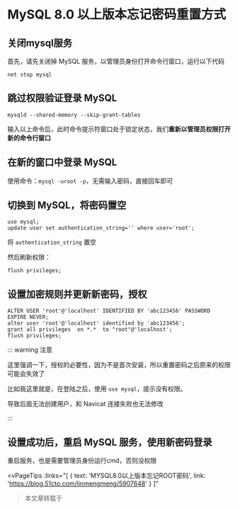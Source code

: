 # MySQL 8.0 以上版本忘记密码重置方式

## 关闭mysql服务

首先，请先关闭掉 MySQL 服务，以管理员身份打开命令行窗口，运行以下代码

```shell
net stop mysql
```

## 跳过权限验证登录 MySQL

```shell
mysqld --shared-memory --skip-grant-tables
```

输入以上命令后，此时命令提示符窗口处于锁定状态，我们**重新以管理员权限打开新的命令行窗口**

## 在新的窗口中登录 MySQL

使用命令：`mysql -uroot -p`，无需输入密码，直接回车即可

## 切换到 MySQL，将密码置空

```shell
use mysql;
update user set authentication_string='' where user='root';
```

将 `authentication_string` 置空

然后刷新权限：

```shell
flush privileges;
```

## 设置加密规则并更新新密码，授权

```shell
ALTER USER 'root'@'localhost' IDENTIFIED BY 'abc123456' PASSWORD EXPIRE NEVER; 
alter user 'root'@'localhost' identified by 'abc123456';
grant all privileges  on *.*  to "root"@'localhost';
flush privileges;
```

::: warning 注意

这里强调一下，授权的必要性，因为不是首次安装，所以重置密码之后原来的权限可能会失效了

比如我这里就是，在登陆之后，使用 `use mysql`，提示没有权限。

导致后面无法创建用户，和 Navicat 连接失败也无法修改

:::

## 设置成功后，重启 MySQL 服务，使用新密码登录

重启服务，也是需要管理员身份运行cmd，否则没权限

<vPageTips
  :links="[
    { text: 'MYSQL8.0以上版本忘记ROOT密码', link: 'https://blog.51cto.com/linmengmeng/5907648' }
  ]"
>本文章转载于</vPageTips>
